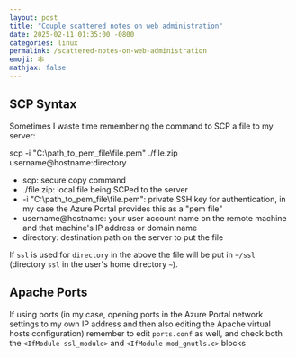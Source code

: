 ```yaml
---
layout: post
title: "Couple scattered notes on web administration"
date: 2025-02-11 01:35:00 -0800
categories: linux
permalink: /scattered-notes-on-web-administration
emoji: 🕸️
mathjax: false
---
```


## SCP Syntax

Sometimes I waste time remembering the command to SCP a file to my server:

scp -i "C:\path_to_pem_file\file.pem" ./file.zip username@hostname:directory

- scp: secure copy command
- ./file.zip: local file being SCPed to the server
- -i "C:\path_to_pem_file\file.pem": private SSH key for authentication, in my case the Azure Portal provides this as a "pem file"
- username@hostname: your user account name on the remote machine and that machine's IP address or domain name
- directory: destination path on the server to put the file

If `ssl` is used for `directory` in the above the file will be put in `~/ssl` (directory `ssl` in the user's home directory `~`).

## Apache Ports

If using ports (in my case, opening ports in the Azure Portal network settings to my own IP address and then also editing the Apache virtual hosts configuration) remember to edit `ports.conf` as well, and check both the `<IfModule ssl_module>` and `<IfModule mod_gnutls.c>` blocks
